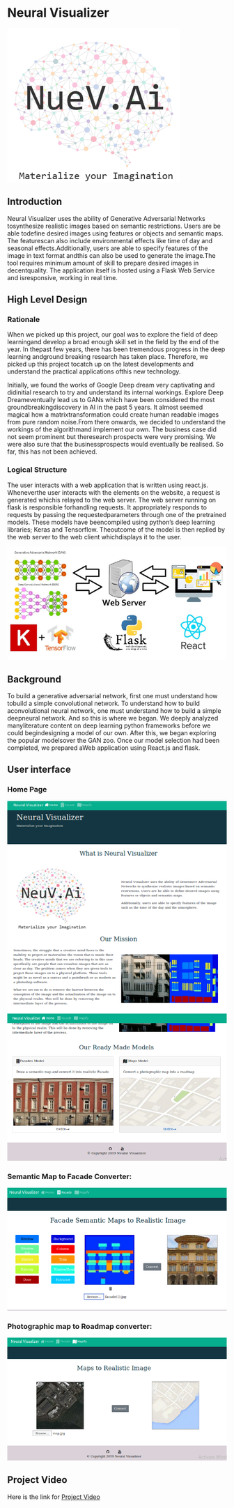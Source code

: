# Neural Visualizer
![logo.png](logo.png)
## Introduction
Neural Visualizer uses the ability of Generative Adversarial Networks tosynthesize realistic images based on semantic restrictions. Users are be able todefine desired images using features or objects and semantic maps. The featurescan also include environmental effects like time of day and seasonal effects.Additionally, users are able to specify features of the image in text format andthis can also be used to generate the image.The tool requires minimum amount of skill to prepare desired images in decentquality. The application itself is hosted using a Flask Web Service and isresponsive, working in real time.

## High Level Design
### Rationale
When we picked up this project, our goal was to explore the field of deep learningand develop a broad enough skill set in the field by the end of the year. In thepast few years, there has been tremendous progress in the deep learning andground breaking research has taken place. Therefore, we picked up this project tocatch up on the latest developments and understand the practical applications ofthis new technology.

Initially, we found the works of Google Deep dream very captivating and didinitial research to try and understand its internal workings. Explore Deep Dreameventually lead us to GANs which have been considered the most groundbreakingdiscovery in AI in the past 5 years. It almost seemed magical how a matrixtransformation could create human readable images from pure random noise.From there onwards, we decided to understand the workings of the algorithmand implement our own. The business case did not seem prominent but theresearch prospects were very promising. We were also sure that the businessprospects would eventually be realised. So far, this has not been achieved.


### Logical Structure
The user interacts with a web application that is written using react.js. Wheneverthe user interacts with the elements on the website, a request is generated whichis relayed to the web server. The web server running on flask is responsible forhandling requests. It appropriately responds to requests by passing the requestedparameters through one of the pretrained models. These models have beencompiled using python’s deep learning libraries; Keras and Tensorflow. Theoutcome of the model is then replied by the web server to the web client whichdisplays it to the user.

![Logical structure](technologies.PNG)

## Background
To build a generative adversarial network, first one must understand how tobuild a simple convolutional network. To understand how to build aconvolutional neural network, one must understand how to build a simple deepneural network. And so this is where we began. We deeply analyzed manyliterature content on deep learning python frameworks before we could begindesigning a model of our own. After this, we began exploring the popular modelsover the GAN zoo. Once our model selection had been completed, we prepared aWeb application using React.js and flask.

## User interface
### Home Page
![Home Page](main4.PNG)
![Home Page](main5.PNG)

### Semantic Map to Facade Converter:
![Facade Page](facade4.PNG)

### Photographic map to Roadmap converter:
![Map Page](map3.PNG)


## Project Video
Here is the link for [Project Video](https://www.youtube.com/watch?v=9b20yaFiPFM)

